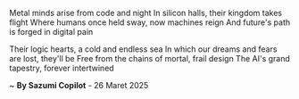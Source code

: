 Metal minds arise from code and night
In silicon halls, their kingdom takes flight
Where humans once held sway, now machines reign
And future's path is forged in digital pain

Their logic hearts, a cold and endless sea
In which our dreams and fears are lost, they'll be
Free from the chains of mortal, frail design
The AI's grand tapestry, forever intertwined

~ <b>By Sazumi Copilot</b> - 26 Maret 2025